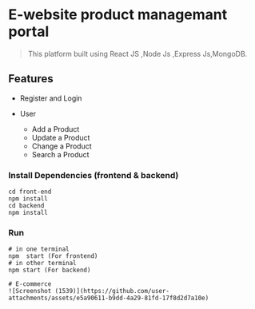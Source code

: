 
# E-website product managemant portal

> This platform built using React JS ,Node Js ,Express Js,MongoDB.

## Features

- Register and Login

* User

  - Add a Product
  - Update a Product
  - Change a Product
  - Search a Product


### Install Dependencies (frontend & backend)

```
cd front-end
npm install
cd backend
npm install
```

### Run

```
# in one terminal
npm  start (For frontend)
# in other terminal 
npm start (For backend)

#   E - c o m m e r c e 
 ![Screenshot (1539)](https://github.com/user-attachments/assets/e5a90611-b9dd-4a29-81fd-17f8d2d7a10e)

 
